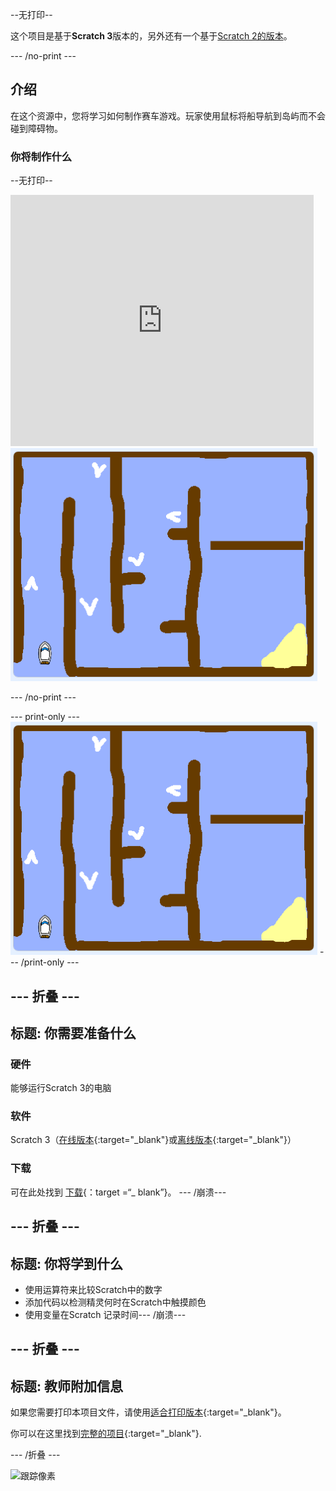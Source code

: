 --无打印--

这个项目是基于**Scratch 3**版本的，另外还有一个基于[Scratch 2的版本](https://projects.raspberrypi.org/en/projects/boat-race-scratch2)。

\--- /no-print \---

## 介绍

在这个资源中，您将学习如何制作赛车游戏。玩家使用鼠标将船导航到岛屿而不会碰到障碍物。

### 你将制作什么

--无打印--

<div class="scratch-preview">
  <iframe allowtransparency="true" width="485" height="402" src="https://scratch.mit.edu/projects/embed/276662533/?autostart=false" frameborder="0" scrolling="no"></iframe>
  <img src="images/boat_race_demo.png">
</div>

\--- /no-print \---

\--- print-only \--- ![boat race demo](images/boat_race_demo.png) \--- /print-only \---

## \--- 折叠 \---

## 标题: 你需要准备什么

### 硬件

能够运行Scratch 3的电脑

### 软件

Scratch 3（[在线版本](https://rpf.io/scratchon){:target="_blank"}或[离线版本](https://rpf.io/scratchoff){:target="_blank"}）

### 下载

可在此处找到 [下载](http://rpf.io/p/en/boat-race-go){：target =“_ blank”}。 \--- /崩溃\---

## \--- 折叠 \---

## 标题: 你将学到什么

- 使用运算符来比较Scratch中的数字
- 添加代码以检测精灵何时在Scratch中触摸颜色
- 使用变量在Scratch 记录时间\--- /崩溃\---

## \--- 折叠 \---

## 标题: 教师附加信息

如果您需要打印本项目文件，请使用[适合打印版本](https://projects.raspberrypi.org/en/projects/boat-race/print){:target="_blank"}。

你可以在这里找到[完整的项目](http://rpf.io/p/en/boat-race-get){:target="_blank"}.

\--- /折叠 \---

![跟踪像素](https://code.org/api/hour/begin_codeclub_boatrace.png)